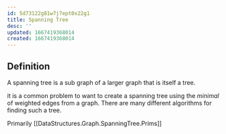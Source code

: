 ```yaml
---
id: 5d73122g81w7j7ept0x22g1
title: Spanning Tree
desc: ''
updated: 1667419368014
created: 1667419368014
---
```


## Definition

A spanning tree is a sub graph of a larger graph that is itself a tree.

it is a common problem to want to create a spanning tree using the *minimal* of weighted edges from a graph. There are many different algorithms for finding such a tree.

Primarily [[DataStructures.Graph.SpanningTree.Prims]]
